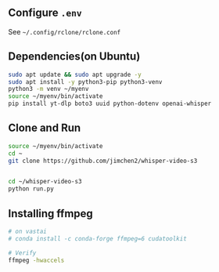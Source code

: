 ## Configure `.env`

See `~/.config/rclone/rclone.conf`


## Dependencies(on Ubuntu)

```sh
sudo apt update && sudo apt upgrade -y
sudo apt install -y python3-pip python3-venv 
python3 -m venv ~/myenv
source ~/myenv/bin/activate
pip install yt-dlp boto3 uuid python-dotenv openai-whisper
```

## Clone and Run

```sh
source ~/myenv/bin/activate
cd ~
git clone https://github.com/jimchen2/whisper-video-s3


cd ~/whisper-video-s3 
python run.py
```

## Installing ffmpeg

```sh
# on vastai
# conda install -c conda-forge ffmpeg=6 cudatoolkit

# Verify
ffmpeg -hwaccels
```